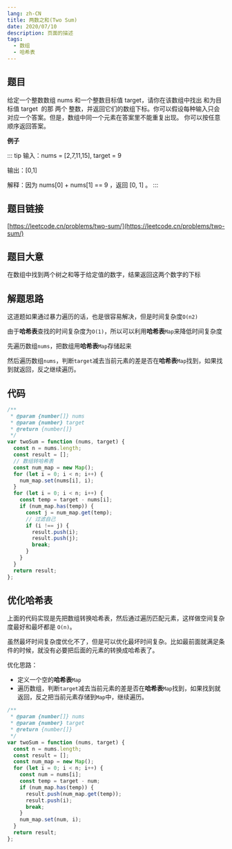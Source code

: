 ```yaml
---
lang: zh-CN
title: 两数之和(Two Sum)
date: 2020/07/10
description: 页面的描述
tags:
  - 数组
  - 哈希表
---
```


## 题目

给定一个整数数组 nums 和一个整数目标值 target，请你在该数组中找出 和为目标值 target  的那 两个 整数，并返回它们的数组下标。你可以假设每种输入只会对应一个答案。但是，数组中同一个元素在答案里不能重复出现。
你可以按任意顺序返回答案。

**例子**

::: tip
输入：nums = [2,7,11,15], target = 9

输出：[0,1]

解释：因为 nums[0] + nums[1] == 9 ，返回 [0, 1] 。
:::


## 题目链接

[https://leetcode.cn/problems/two-sum/](https://leetcode.cn/problems/two-sum/)

## 题目大意

在数组中找到两个树之和等于给定值的数字，结果返回这两个数字的下标

## 解题思路

这道题如果通过暴力遍历的话，也是很容易解决，但是时间复杂度`O(n2)`

由于**哈希表**查找的时间复杂度为`O(1)`，所以可以利用**哈希表**`Map`来降低时间复杂度

先遍历数组`nums`，把数组用**哈希表**`Map`存储起来

然后遍历数组`nums`，判断`target`减去当前元素的差是否在**哈希表**`Map`找到，如果找到就返回，反之继续遍历。

## 代码

```javascript
/**
 * @param {number[]} nums
 * @param {number} target
 * @return {number[]}
 */
var twoSum = function (nums, target) {
  const n = nums.length;
  const result = [];
  // 数组转哈希表
  const num_map = new Map();
  for (let i = 0; i < n; i++) {
    num_map.set(nums[i], i);
  }
  for (let i = 0; i < n; i++) {
    const temp = target - nums[i];
    if (num_map.has(temp)) {
      const j = num_map.get(temp);
      // 过滤自己
      if (i !== j) {
        result.push(i);
        result.push(j);
        break;
      }
    }
  }
  return result;
};
```

## 优化哈希表

上面的代码实现是先把数组转换哈希表，然后通过遍历匹配元素，这样做空间复杂度最好和最坏都是 `O(n)`。

虽然最坏时间复杂度优化不了，但是可以优化最坏时间复杂。比如最前面就满足条件的时候，就没有必要把后面的元素的转换成哈希表了。

优化思路：

- 定义一个空的**哈希表**`Map`
- 遍历数组，判断`target`减去当前元素的差是否在**哈希表**`Map`找到，如果找到就返回，反之把当前元素存储到`Map`中，继续遍历。

```javascript
/**
 * @param {number[]} nums
 * @param {number} target
 * @return {number[]}
 */
var twoSum = function (nums, target) {
  const n = nums.length;
  const result = [];
  const num_map = new Map();
  for (let i = 0; i < n; i++) {
    const num = nums[i];
    const temp = target - num;
    if (num_map.has(temp)) {
      result.push(num_map.get(temp));
      result.push(i);
      break;
    }
    num_map.set(num, i);
  }
  return result;
};
```